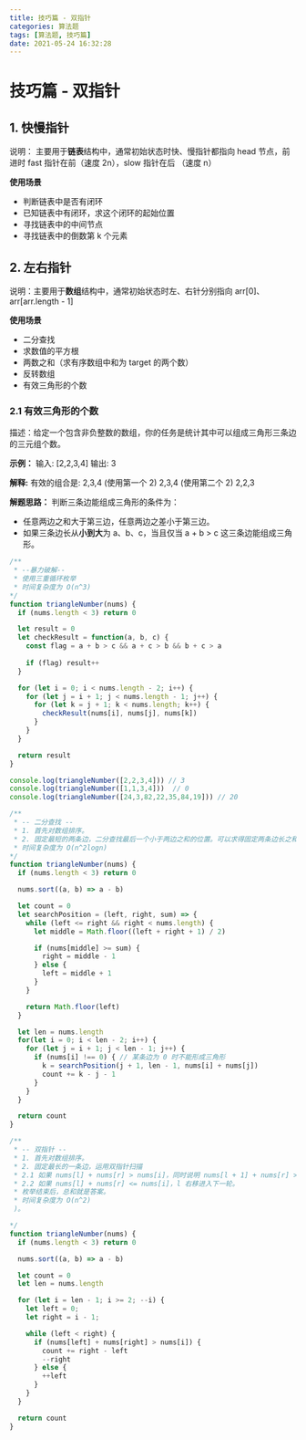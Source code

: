 ```yaml
---
title: 技巧篇 - 双指针
categories: 算法题
tags: [算法题, 技巧篇]
date: 2021-05-24 16:32:28
---
```



# 技巧篇 - 双指针

## 1. 快慢指针
说明： 主要用于**链表**结构中，通常初始状态时快、慢指针都指向 head 节点，前进时 fast 指针在前（速度 2n），slow 指针在后 （速度 n）

**使用场景**
* 判断链表中是否有闭环
* 已知链表中有闭环，求这个闭环的起始位置
* 寻找链表中的中间节点
* 寻找链表中的倒数第 k 个元素


## 2. 左右指针
说明：主要用于**数组**结构中，通常初始状态时左、右针分别指向 arr[0]、arr[arr.length - 1]

**使用场景**
* 二分查找
* 求数值的平方根
* 两数之和（求有序数组中和为 target 的两个数）
* 反转数组
* 有效三角形的个数

### 2.1 有效三角形的个数

描述：给定一个包含非负整数的数组，你的任务是统计其中可以组成三角形三条边的三元组个数。

**示例：**
输入: [2,2,3,4]
输出: 3

**解释:**
有效的组合是: 
2,3,4 (使用第一个 2)
2,3,4 (使用第二个 2)
2,2,3

**解题思路：**
判断三条边能组成三角形的条件为：
* 任意两边之和大于第三边，任意两边之差小于第三边。
* 如果三条边长从**小到大**为 a、b、c，当且仅当 a + b > c 这三条边能组成三角形。



```js
/**
 * --暴力破解--
 * 使用三重循环枚举
 * 时间复杂度为 O(n^3)
*/
function triangleNumber(nums) {
  if (nums.length < 3) return 0

  let result = 0
  let checkResult = function(a, b, c) {
    const flag = a + b > c && a + c > b && b + c > a
    
    if (flag) result++
  }

  for (let i = 0; i < nums.length - 2; i++) {
    for (let j = i + 1; j < nums.length - 1; j++) {
      for (let k = j + 1; k < nums.length; k++) {
        checkResult(nums[i], nums[j], nums[k])
      }
    }
  }

  return result
}

console.log(triangleNumber([2,2,3,4])) // 3
console.log(triangleNumber([1,1,3,4]))  // 0
console.log(triangleNumber([24,3,82,22,35,84,19])) // 20
```


```js
/**
 * -- 二分查找 --
 * 1. 首先对数组排序。
 * 2. 固定最短的两条边，二分查找最后一个小于两边之和的位置。可以求得固定两条边长之和满足条件的结果。枚举* 结束后，总和就是答案。
 * 时间复杂度为 O(n^2logn)
*/
function triangleNumber(nums) {
  if (nums.length < 3) return 0

  nums.sort((a, b) => a - b)

  let count = 0
  let searchPosition = (left, right, sum) => {
    while (left <= right && right < nums.length) {
      let middle = Math.floor((left + right + 1) / 2)

      if (nums[middle] >= sum) {
        right = middle - 1
      } else {
        left = middle + 1
      }
    }

    return Math.floor(left)
  }

  let len = nums.length
  for(let i = 0; i < len - 2; i++) {
    for (let j = i + 1; j < len - 1; j++) {
      if (nums[i] !== 0) { // 某条边为 0 时不能形成三角形
        k = searchPosition(j + 1, len - 1, nums[i] + nums[j])
        count += k - j - 1
      }
    }
  }

  return count
}
```

```js
/**
 * -- 双指针 --
 * 1. 首先对数组排序。
 * 2. 固定最长的一条边，运用双指针扫描
 * 2.1 如果 nums[l] + nums[r] > nums[i]，同时说明 nums[l + 1] + nums[r] > nums[i], ..., nums[r - 1] + nums[r] > nums[i]，满足的条件的有 r - l 种，r 左移进入下一轮。
 * 2.2 如果 nums[l] + nums[r] <= nums[i]，l 右移进入下一轮。
 * 枚举结束后，总和就是答案。
 * 时间复杂度为 O(n^2)
 )。

*/
function triangleNumber(nums) {
  if (nums.length < 3) return 0

  nums.sort((a, b) => a - b)

  let count = 0
  let len = nums.length

  for (let i = len - 1; i >= 2; --i) {
    let left = 0;
    let right = i - 1;

    while (left < right) {
      if (nums[left] + nums[right] > nums[i]) {
        count += right - left
        --right
      } else {
        ++left
      }
    }
  }

  return count
}
```